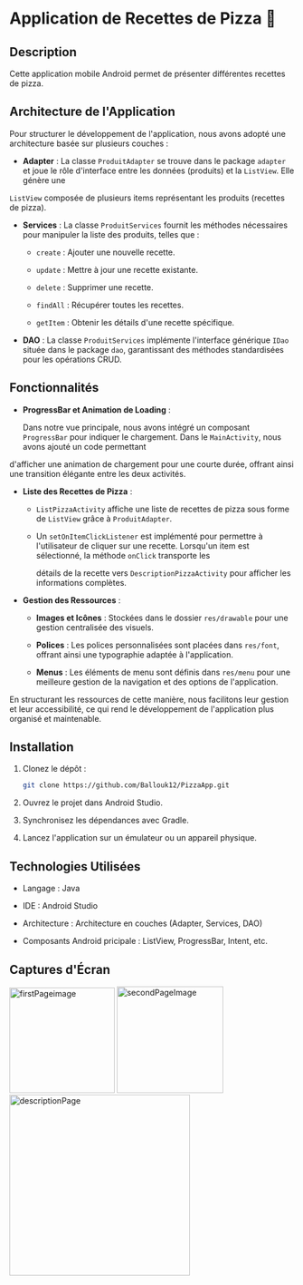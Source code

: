 # Application de Recettes de Pizza 🍕

## Description  

Cette application mobile Android permet de présenter différentes recettes de pizza.

## Architecture de l'Application  

Pour structurer le développement de l'application, nous avons adopté une architecture basée sur plusieurs couches :  

- **Adapter** : La classe `ProduitAdapter` se trouve dans le package `adapter` et joue le rôle d'interface entre les données (produits) et la `ListView`. Elle génère une  

`ListView` composée de plusieurs items représentant les produits (recettes de pizza).  

- **Services** : La classe `ProduitServices` fournit les méthodes nécessaires pour manipuler la liste des produits, telles que :
  
  - `create` : Ajouter une nouvelle recette.
    
  - `update` : Mettre à jour une recette existante.
    
  - `delete` : Supprimer une recette.
    
  - `findAll` : Récupérer toutes les recettes.
    
  - `getItem` : Obtenir les détails d'une recette spécifique.
    
- **DAO** : La classe `ProduitServices` implémente l'interface générique `IDao` située dans le package `dao`, garantissant des méthodes standardisées pour les opérations CRUD.

## Fonctionnalités  

- **ProgressBar et Animation de Loading** :
  
  Dans notre vue principale, nous avons intégré un composant `ProgressBar` pour indiquer le chargement. Dans le `MainActivity`, nous avons ajouté un code permettant  

d'afficher une animation de chargement pour une courte durée, offrant ainsi une transition élégante entre les deux activités.

- **Liste des Recettes de Pizza** :
  
  - `ListPizzaActivity` affiche une liste de recettes de pizza sous forme de `ListView` grâce à `ProduitAdapter`.
    
  - Un `setOnItemClickListener` est implémenté pour permettre à l'utilisateur de cliquer sur une recette. Lorsqu'un item est sélectionné, la méthode `onClick` transporte les
    
     détails de la recette vers `DescriptionPizzaActivity` pour afficher les informations complètes.

- **Gestion des Ressources** :
  
  - **Images et Icônes** : Stockées dans le dossier `res/drawable` pour une gestion centralisée des visuels.
    
  - **Polices** : Les polices personnalisées sont placées dans `res/font`, offrant ainsi une typographie adaptée à l'application.
    
  - **Menus** : Les éléments de menu sont définis dans `res/menu` pour une meilleure gestion de la navigation et des options de l'application.

En structurant les ressources de cette manière, nous facilitons leur gestion et leur accessibilité, ce qui rend le développement de l'application plus organisé et maintenable.

## Installation  

1. Clonez le dépôt :
   
   ```bash
   git clone https://github.com/Ballouk12/PizzaApp.git
   
3. Ouvrez le projet dans Android Studio.
   
4. Synchronisez les dépendances avec Gradle.
   
5. Lancez l'application sur un émulateur ou un appareil physique.
   
## Technologies Utilisées  

- Langage : Java
  
- IDE : Android Studio
  
- Architecture : Architecture en couches (Adapter, Services, DAO)
  
- Composants Android pricipale : ListView, ProgressBar, Intent, etc.

## Captures d'Écran 
<img width="186" alt="firstPageimage" src="https://github.com/user-attachments/assets/f34d1835-af2b-4572-a0dc-ecef9fab6be9">  

<img width="188" alt="secondPageImage" src="https://github.com/user-attachments/assets/faff8f84-2515-4c76-95e7-1d5565790847">  

<img width="319" alt="descriptionPage" src="https://github.com/user-attachments/assets/d421d830-be5c-4338-ac8d-11a0324c1540">

  
